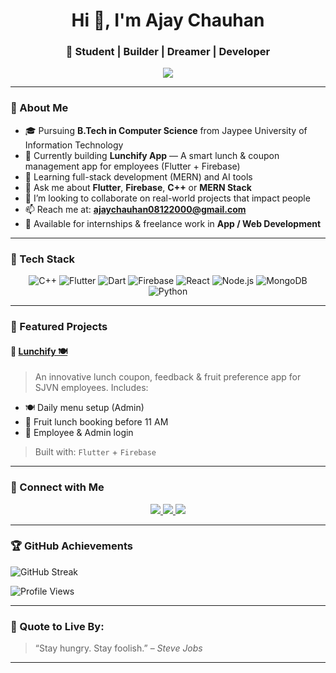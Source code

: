 <h1 align="center">Hi 👋, I'm Ajay Chauhan</h1>
<h3 align="center">🚀 Student | Builder | Dreamer | Developer</h3>

<p align="center">
  <img src="https://readme-typing-svg.herokuapp.com?font=Fira+Code&duration=2000&pause=1000&center=true&width=435&lines=Leveling+up+every+commit+🚀;Flutter+%7C+Firebase+%7C+MERN+%F0%9F%92%BB;Building+Lunchify+for+SJVN+Employees+%F0%9F%A5%97;Open+to+internships+%26+collaborations+%F0%9F%91%8D" />
</p>

---

### 🧠 About Me
- 🎓 Pursuing **B.Tech in Computer Science** from Jaypee University of Information Technology
- 🔭 Currently building **Lunchify App** — A smart lunch & coupon management app for employees (Flutter + Firebase)
- 🌱 Learning full-stack development (MERN) and AI tools
- 💬 Ask me about **Flutter**, **Firebase**, **C++** or **MERN Stack**
- 👯 I’m looking to collaborate on real-world projects that impact people
- 📫 Reach me at: **ajaychauhan08122000@gmail.com**
- 💼 Available for internships & freelance work in **App / Web Development**

---

### 🚀 Tech Stack

<div align="center">
  
![C++](https://img.shields.io/badge/C++-00599C?style=for-the-badge&logo=cplusplus&logoColor=white)
![Flutter](https://img.shields.io/badge/Flutter-02569B?style=for-the-badge&logo=flutter&logoColor=white)
![Dart](https://img.shields.io/badge/Dart-0175C2?style=for-the-badge&logo=dart&logoColor=white)
![Firebase](https://img.shields.io/badge/Firebase-FFCA28?style=for-the-badge&logo=firebase&logoColor=black)
![React](https://img.shields.io/badge/React-20232a?style=for-the-badge&logo=react&logoColor=61dafb)
![Node.js](https://img.shields.io/badge/Node.js-339933?style=for-the-badge&logo=nodedotjs&logoColor=white)
![MongoDB](https://img.shields.io/badge/MongoDB-4EA94B?style=for-the-badge&logo=mongodb&logoColor=white)
![Python](https://img.shields.io/badge/Python-14354C?style=for-the-badge&logo=python&logoColor=white)

</div>

---

### 💼 Featured Projects

#### 🔖 [Lunchify 🍽️](https://github.com/Ajay0008-cloud/lunchify-app)
> An innovative lunch coupon, feedback & fruit preference app for SJVN employees. Includes:
- 🍽️ Daily menu setup (Admin)
- 🍌 Fruit lunch booking before 11 AM
- 🔐 Employee & Admin login
> Built with: `Flutter` + `Firebase`

---

### 📣 Connect with Me

<p align="center">
  <a href="https://www.linkedin.com/in/ajay-chauhan-25a727205/" target="_blank">
    <img src="https://img.shields.io/badge/LinkedIn-AjayChauhan-blue?style=for-the-badge&logo=linkedin" />
  </a>
  <a href="mailto:ajaychauhan08122000@gmail.com">
    <img src="https://img.shields.io/badge/Email-ajaychauhan08122000%40gmail.com-red?style=for-the-badge&logo=gmail" />
  </a>
  <a href="https://github.com/Ajay0008-cloud">
    <img src="https://img.shields.io/badge/GitHub-Ajay0008--cloud-181717?style=for-the-badge&logo=github" />
  </a>
</p>

---

### 🏆 GitHub Achievements

![GitHub Streak](https://github-readme-streak-stats.herokuapp.com/?user=Ajay0008-cloud&theme=tokyonight)

![Profile Views](https://komarev.com/ghpvc/?username=Ajay0008-cloud&label=Profile%20views&color=0e75b6&style=flat)

---

### 🔗 Quote to Live By:
> “Stay hungry. Stay foolish.” – *Steve Jobs*

---

